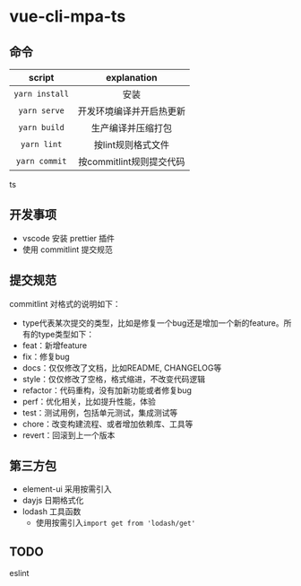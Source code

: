 # vue-cli-mpa-ts

## 命令

|     script     |       explanation        |
| :------------: | :----------------------: |
| `yarn install` |           安装           |
|  `yarn serve`  | 开发环境编译并开启热更新 |
|  `yarn build`  |    生产编译并压缩打包    |
|  `yarn lint`   |    按lint规则格式文件    |
| `yarn commit`  | 按commitlint规则提交代码 |



ts

## 开发事项
- vscode 安装 prettier 插件
- 使用 commitlint 提交规范



## 提交规范

commitlint 对格式的说明如下：

- type代表某次提交的类型，比如是修复一个bug还是增加一个新的feature。所有的type类型如下：
- feat：新增feature
- fix：修复bug
- docs：仅仅修改了文档，比如README, CHANGELOG等
- style：仅仅修改了空格，格式缩进，不改变代码逻辑
- refactor：代码重构，没有加新功能或者修复bug
- perf：优化相关，比如提升性能，体验
- test：测试用例，包括单元测试，集成测试等
- chore：改变构建流程、或者增加依赖库、工具等
- revert：回滚到上一个版本



## 第三方包

- element-ui 采用按需引入
- dayjs 日期格式化
- lodash 工具函数
  - 使用按需引入`import get from 'lodash/get'`



## TODO 
eslint